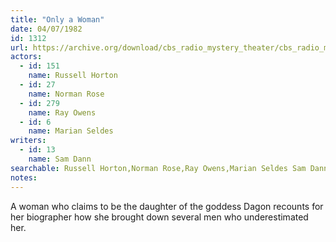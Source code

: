 ```yaml
---
title: "Only a Woman"
date: 04/07/1982
id: 1312
url: https://archive.org/download/cbs_radio_mystery_theater/cbs_radio_mystery_theater-1301-1350.zip/cbs_radio_mystery_theater-1301-1350%2Fcbsrmt_1312_only_a_woman.mp3
actors:  
  - id: 151
    name: Russell Horton  
  - id: 27
    name: Norman Rose  
  - id: 279
    name: Ray Owens  
  - id: 6
    name: Marian Seldes
writers:  
  - id: 13
    name: Sam Dann
searchable: Russell Horton,Norman Rose,Ray Owens,Marian Seldes Sam Dann
notes:  
---
```

A woman who claims to be the daughter of the goddess Dagon recounts for her biographer how she brought down several men who underestimated her.